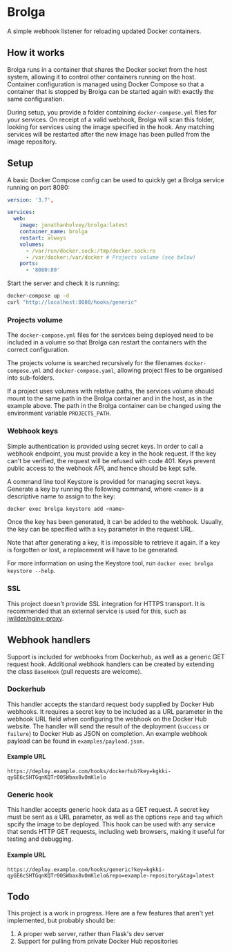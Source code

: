 # Brolga

A simple webhook listener for reloading updated Docker containers.

## How it works

Brolga runs in a container that shares the Docker socket from the host system, allowing it to control other containers running on the host. Container configuration is managed using Docker Compose so that a container that is stopped by Brolga can be started again with exactly the same configuration.

During setup, you provide a folder containing `docker-compose.yml` files for your services. On receipt of a valid webhook, Brolga will scan this folder, looking for services using the image specified in the hook. Any matching services will be restarted after the new image has been pulled from the image repository.

## Setup

A basic Docker Compose config can be used to quickly get a Brolga service running on port 8080:

```yaml
version: '3.7',

services:
  web:
    image: jonathanholvey/brolga:latest
    container_name: brolga
    restart: always
    volumes:
      - /var/run/docker.sock:/tmp/docker.sock:ro
      - /var/docker:/var/docker # Projects volume (see below)
    ports:
      - '8080:80'
```

Start the server and check it is running:

```bash
docker-compose up -d
curl "http://localhost:8080/hooks/generic"
```

### Projects volume

The `docker-compose.yml` files for the services being deployed need to be included in a volume so that Brolga can restart the containers with the correct configuration.

The projects volume is searched recursively for the filenames `docker-compose.yml` and `docker-compose.yaml`, allowing project files to be organised into sub-folders.

If a project uses volumes with relative paths, the services volume should mount to the same path in the Brolga container and in the host, as in the example above. The path in the Brolga container can be changed using the environment variable `PROJECTS_PATH`.

### Webhook keys

Simple authentication is provided using secret keys. In order to call a webhook endpoint, you must provide a key in the hook request. If the key can't be verified, the request will be refused with code 401. Keys prevent public access to the webhook API, and hence should be kept safe.

A command line tool Keystore is provided for managing secret keys. Generate a key by running the following command, where `<name>` is a descriptive name to assign to the key:

```bash
docker exec brolga keystore add <name>
```

Once the key has been generated, it can be added to the webhook. Usually, the key can be specified with a `key` parameter in the request URL.

Note that after generating a key, it is impossible to retrieve it again. If a key is forgotten or lost, a replacement will have to be generated.

For more information on using the Keystore tool, run `docker exec brolga keystore --help`.

### SSL

This project doesn't provide SSL integration for HTTPS transport. It is recommended that an external service is used for this, such as [jwilder/nginx-proxy](https://github.com/jwilder/nginx-proxy).

## Webhook handlers

Support is included for webhooks from Dockerhub, as well as a generic GET request hook. Additional webhook handlers can be created by extending the class `BaseHook` (pull requests are welcome).

### Dockerhub

This handler accepts the standard request body supplied by Docker Hub webhooks. It requires a secret key to be included as a URL parameter in the webhook URL field when configuring the webhook on the Docker Hub website. The handler will send the result of the deployment (`success` or `failure`) to Docker Hub as JSON on completion. An example webhook payload can be found in `examples/payload.json`.

#### Example URL

```
https://deploy.example.com/hooks/dockerhub?key=kgkki-qyGE6cSHTGqnKQTr00SWbax8vOmKlelo
```

### Generic hook

This handler accepts generic hook data as a GET request. A secret key must be sent as a URL parameter, as well as the options `repo` and `tag` which spcify the image to be deployed. This hook can be used with any service that sends HTTP GET requests, including web browsers, making it useful for testing and debugging.

#### Example URL

```
https://deploy.example.com/hooks/generic?key=kgkki-qyGE6cSHTGqnKQTr00SWbax8vOmKlelo&repo=example-repository&tag=latest
```

## Todo

This project is a work in progress. Here are a few features that aren't yet implemented, but probably should be:

1. A proper web server, rather than Flask's dev server
2. Support for pulling from private Docker Hub repositories
